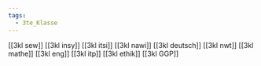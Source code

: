 ```yaml
---
tags:
  - 3te_Klasse
---
```

[[3kl sew]]
[[3kl insy]]
[[3kl itsi]]
[[3kl nawi]]
[[3kl deutsch]]
[[3kl nwt]]
[[3kl mathe]]
[[3kl eng]]
[[3kl itp]]
[[3kl ethik]]
[[3kl GGP]]